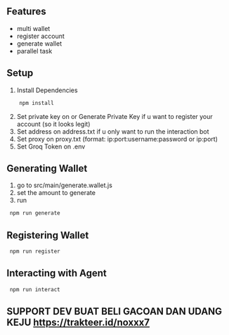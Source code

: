 ## Features

- multi wallet
- register account
- generate wallet
- parallel task

## Setup

1. Install Dependencies

```bash
    npm install
```

2. Set private key on or Generate Private Key if u want to register your account (so it looks legit)
3. Set address on address.txt if u only want to run the interaction bot
4. Set proxy on proxy.txt (format: ip:port:username:password or ip:port)
5. Set Groq Token on .env

## Generating Wallet

1. go to src/main/generate.wallet.js
2. set the amount to generate
3. run

```bash
 npm run generate
```

## Registering Wallet

```bash
 npm run register
```

## Interacting with Agent

```bash
 npm run interact
```

## SUPPORT DEV BUAT BELI GACOAN DAN UDANG KEJU https://trakteer.id/noxxx7
